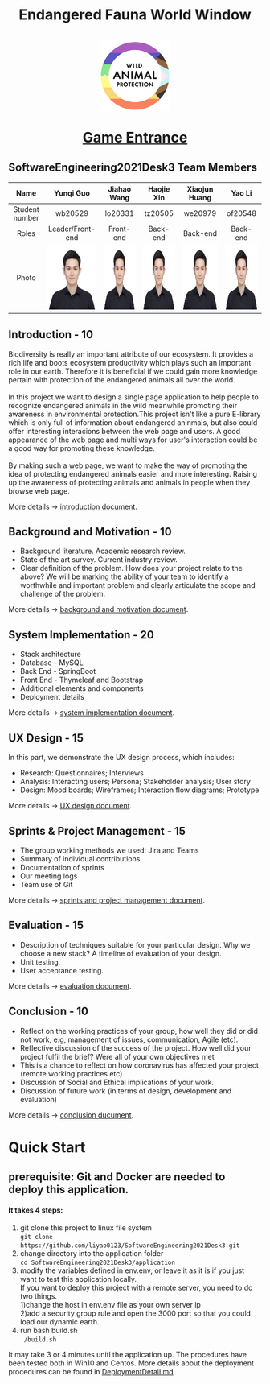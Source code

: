 <h1 align="center">
Endangered Fauna World Window
<br>
<br>
<img src="https://github.com/liyao0123/SoftwareEngineering2021Desk3/blob/main/Documentation/pics/logo.jpg" width = "28%" />
<br>

[Game Entrance](https://github.com/liyao0123/SoftwareEngineering2021Desk3/tree/development)
</h1>

## SoftwareEngineering2021Desk3 Team Members

Name          |Yunqi Guo            |Jiahao Wang           | Haojie Xin           |Xiaojun Huang         |Yao Li
:------------:|:-------------------:|:--------------------:|:--------------------:|:--------------------:|:-----------------------:
Student number|wb20529              |lo20331               |tz20505               |we20979               |of20548   
Roles         |Leader/Front-end     |Front-end             |Back-end              |Back-end              |Back-end    
Photo         |<img src="Documentation/pics/Haojie_Xin.jpeg" width="130" height="130">|<img src="Documentation/pics/Haojie_Xin.jpeg" width="130" height="130">|<img src="Documentation/pics/Haojie_Xin.jpeg" width="130" height="130">|<img src="Documentation/pics/Haojie_Xin.jpeg" width="130" height="130">|<img src="Documentation/pics/Haojie_Xin.jpeg" width="130" height="130">


## Introduction - 10
Biodiversity is really an important attribute of our ecosystem. It provides a rich life and boots ecosystem productivity which plays such an important role in our earth. Therefore it is beneficial if we could gain more knowledge pertain with protection of the endangered animals all over the world.   
<br>
In this project we want to design a single page application to help people to recognize endangered animals in the wild meanwhile promoting their awareness in environmental protection.This project isn't like a pure E-library which is only full of information about endangered aninmals, but also could offer interesting interacions between the web page and users. A good appearance of the web page and multi ways for user's interaction could be a good way for promoting these knowledge.   
<br>
By making such a web page, we want to make the way of promoting the idea of protecting endangered animals easier and more interesting. Raising up the awareness of protecting animals and animals in people when they browse web page.

More details -> [introduction document](Documentation/Introduction.md).


## Background and Motivation - 10
- Background literature. Academic research review.
- State of the art survey. Current industry review.
- Clear definition of the problem. How does your project relate to the above? We will be marking the ability of your team to identify a worthwhile and important problem and clearly articulate the scope and challenge of the problem.

More details -> [background and motivation document](Documentation/BackgroundandMotivation.md).


## System Implementation - 20
- Stack architecture
- Database - MySQL
- Back End - SpringBoot
- Front End - Thymeleaf and Bootstrap
- Additional elements and components
- Deployment details

More details -> [system implementation document](Documentation/SystemImplementation.md).


## UX Design - 15
In this part, we demonstrate the UX design process, which includes:
- Research: Questionnaires; Interviews
- Analysis: Interacting users; Persona; Stakeholder analysis; User story
- Design: Mood boards; Wireframes; Interaction flow diagrams; Prototype

More details ->  [UX design document](Documentation/UXDesign.md).

## Sprints & Project Management - 15

- The group working methods we used: Jira and Teams
- Summary of individual contributions
- Documentation of sprints
- Our meeting logs
- Team use of Git

More details -> [sprints and project management document](Documentation/Sprints&ProjectManagement.md).


## Evaluation - 15
- Description of techniques suitable for your particular design. Why we choose a new stack? A timeline of evaluation of your design.
- Unit testing.
- User acceptance testing.

More details -> [evaluation document](Documentation/Evaluation.md).

## Conclusion - 10
- Reflect on the working practices of your group, how well they did or did not work, e.g, management of issues, communication, Agile (etc).
- Reflective discussion of the success of the project. How well did your project fulfil the brief? Were all of your own objectives met
- This is a chance to reflect on how coronavirus has affected your project (remote working practices etc)
- Discussion of Social and Ethical implications of your work.
- Discussion of future work (in terms of design, development and evaluation)

More details -> [conclusion ducument](Documentation/Conclusion.md).


# Quick Start

## prerequisite: Git and Docker are needed to deploy this application.

#### It takes 4 steps:
1. git clone this project to linux file system   
  `git clone https://github.com/liyao0123/SoftwareEngineering2021Desk3.git`
2. change directory into the application folder   
  `cd SoftwareEngineering2021Desk3/application`
3. modify the variables defined in env.env, or leave it as it is if you just want to test this application locally.   
   If you want to deploy this project with a remote server, you need to do two things.   
   1)change the host in env.env file as your own server ip   
   2)add a security group rule and open the 3000 port so that you could load our dynamic earth. 
4. run bash build.sh   
  `./build.sh`

It may take 3 or 4 minutes unitl the application up.
The procedures have been tested both in Win10 and Centos.
More details about the deployment procedures can be found in [DeploymentDetail.md](https://github.com/liyao0123/SoftwareEngineering2021Desk3/blob/7f2b5602bb60a1aef26122f0c8067718ccc6b019/application/DeploymentDetail.md)
